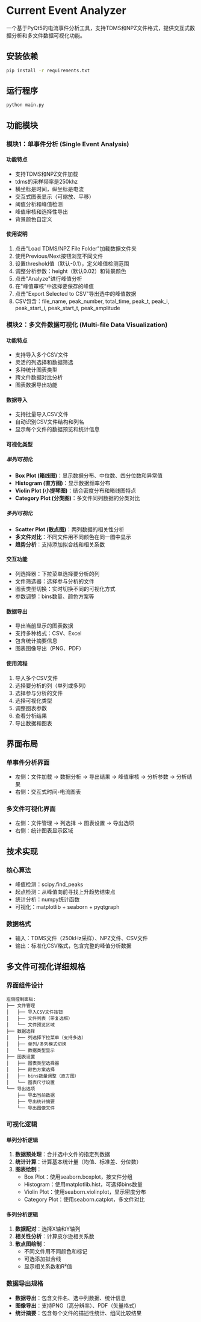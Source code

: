 # Current Event Analyzer

一个基于PyQt5的电流事件分析工具，支持TDMS和NPZ文件格式，提供交互式数据分析和多文件数据可视化功能。

## 安装依赖

```bash
pip install -r requirements.txt
```

## 运行程序

```bash
python main.py
```

## 功能模块

### 模块1：单事件分析 (Single Event Analysis)

#### 功能特点
- 支持TDMS和NPZ文件加载
- tdms的采样频率是250khz
- 横坐标是时间，纵坐标是电流
- 交互式图表显示（可缩放、平移）
- 阈值分析和峰值检测
- 峰值审核和选择性导出
- 背景颜色自定义

#### 使用说明
1. 点击"Load TDMS/NPZ File Folder"加载数据文件夹
2. 使用Previous/Next按钮浏览不同文件
3. 设置threshold值（默认-0.1），定义峰值检测范围
4. 调整分析参数：height（默认0.02）和背景颜色
5. 点击"Analyze"进行峰值分析
6. 在"峰值审核"中选择要保存的峰值
7. 点击"Export Selected to CSV"导出选中的峰值数据
8. CSV包含：file_name, peak_number, total_time, peak_t, peak_i, peak_start_i, peak_start_t, peak_amplitude

### 模块2：多文件数据可视化 (Multi-file Data Visualization)

#### 功能特点
- 支持导入多个CSV文件
- 灵活的列选择和数据筛选
- 多种统计图表类型
- 跨文件数据对比分析
- 图表数据导出功能

#### 数据导入
- 支持批量导入CSV文件
- 自动识别CSV文件结构和列名
- 显示每个文件的数据预览和统计信息

#### 可视化类型

##### 单列可视化
- **Box Plot (箱线图)**：显示数据分布、中位数、四分位数和异常值
- **Histogram (直方图)**：显示数据频率分布
- **Violin Plot (小提琴图)**：结合密度分布和箱线图特点
- **Category Plot (分类图)**：多文件同列数据的分类对比

##### 多列可视化
- **Scatter Plot (散点图)**：两列数据的相关性分析
- **多文件对比**：不同文件用不同颜色在同一图中显示
- **趋势分析**：支持添加拟合线和相关系数

#### 交互功能
- 列选择器：下拉菜单选择要分析的列
- 文件筛选器：选择参与分析的文件
- 图表类型切换：实时切换不同的可视化方式
- 参数调整：bins数量、颜色方案等

#### 数据导出
- 导出当前显示的图表数据
- 支持多种格式：CSV、Excel
- 包含统计摘要信息
- 图表图像导出（PNG、PDF）

#### 使用流程
1. 导入多个CSV文件
2. 选择要分析的列（单列或多列）
3. 选择参与分析的文件
4. 选择可视化类型
5. 调整图表参数
6. 查看分析结果
7. 导出数据和图表

## 界面布局

### 单事件分析界面
- 左侧：文件加载 → 数据分析 → 导出结果 → 峰值审核 → 分析参数 → 分析结果
- 右侧：交互式时间-电流图表

### 多文件可视化界面
- 左侧：文件管理 → 列选择 → 图表设置 → 导出选项
- 右侧：统计图表显示区域

## 技术实现

### 核心算法
- 峰值检测：scipy.find_peaks
- 起点检测：从峰值向前寻找上升趋势结束点
- 统计分析：numpy统计函数
- 可视化：matplotlib + seaborn + pyqtgraph

### 数据格式
- 输入：TDMS文件（250kHz采样）、NPZ文件、CSV文件
- 输出：标准化CSV格式，包含完整的峰值分析数据

## 多文件可视化详细规格

### 界面组件设计
```
左侧控制面板:
├── 文件管理
│   ├── 导入CSV文件按钮
│   ├── 文件列表（带复选框）
│   └── 文件预览区域
├── 数据选择
│   ├── 列选择下拉菜单（支持多选）
│   ├── 单列/多列模式切换
│   └── 数据类型显示
├── 图表设置
│   ├── 图表类型选择器
│   ├── 颜色方案选择
│   ├── bins数量调整（直方图）
│   └── 图表尺寸设置
└── 导出选项
    ├── 导出当前数据
    ├── 导出统计摘要
    └── 导出图像文件
```

### 可视化逻辑

#### 单列分析逻辑
1. **数据预处理**：合并选中文件的指定列数据
2. **统计计算**：计算基本统计量（均值、标准差、分位数）
3. **图表绘制**：
   - Box Plot：使用seaborn.boxplot，按文件分组
   - Histogram：使用matplotlib.hist，可选择bins数量
   - Violin Plot：使用seaborn.violinplot，显示密度分布
   - Category Plot：使用seaborn.catplot，多文件对比

#### 多列分析逻辑
1. **数据配对**：选择X轴和Y轴列
2. **相关性分析**：计算皮尔逊相关系数
3. **散点图绘制**：
   - 不同文件用不同颜色和标记
   - 可选添加拟合线
   - 显示相关系数和R²值

### 数据导出规格
- **数据导出**：包含文件名、选中列数据、统计信息
- **图像导出**：支持PNG（高分辨率）、PDF（矢量格式）
- **统计摘要**：包含每个文件的描述性统计、组间比较结果